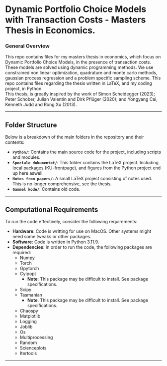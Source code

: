 # Dynamic Portfolio Choice Models with Transaction Costs - Masters Thesis in Economics.

### General Overview
This repo contains files for my masters thesis in economics,
which focus on Dynamic Portfolio Choice Models, in the presence of transaction costs.
These models are solved using dynamic programming methods. We use constrained non linear optimization, quadrature and monte carlo methods, gaussian process regression and a problem specific sampling scheme.
This repo contains files regarding the thesis written in LaTeX, and my coding project, in Python.
<br>
This thesis, is greatly inspired by the work of Simon Scheidegger (2023); Peter Schober, Julian Valentin and Dirk Pflüger (2020); and Yongyang Cai, Kenneth Judd and Rong Xu (2013).

---

## Folder Structure

Below is a breakdown of the main folders in the repository and their contents:

- **`Python/`**: Contains the main source code for the project, including scripts and modules.
- **`Speciale dokumentet/`**: This folder contains the LaTeX project. Including local packages (KU-frontpage), and figures from the Python project end up here aswell
- **`Notes from papers/`**: A small LaTeX project consisting of notes used. This is no longer comprehensive, see the thesis.
- **`Gammel kode/`**: Contains old code.

---

## Computational Requirements

To run the code effectively, consider the following requirements:



- **Hardware**: Code is writting for use on MacOS. Other systems might need some tweaks or other packages.
- **Software**: Code is written in Python 3.11.9.
- **Dependencies**: In order to run the code, the following packages are required:
  - Numpy
  - Torch
  - Gpytorch
  - Cyipopt 
    - **Note**: This package may be difficult to install. See package specifications.
  - Scipy
  - Tasmanian 
    - **Note**: This package may be difficult to install. See package specifications.
  - Chaospy
  - Matplotlib
  - Logging
  - Joblib
  - Os
  - Multiprocessing
  - Random
  - Scienceplots
  - Itertools

---

